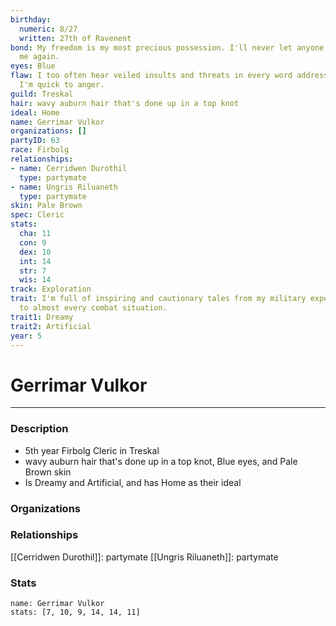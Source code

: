 ```yaml
---
birthday:
  numeric: 8/27
  written: 27th of Ravenent
bond: My freedom is my most precious possession. I'll never let anyone take it from
  me again.
eyes: Blue
flaw: I too often hear veiled insults and threats in every word addressed to me, and
  I'm quick to anger.
guild: Treskal
hair: wavy auburn hair that's done up in a top knot
ideal: Home
name: Gerrimar Vulkor
organizations: []
partyID: 63
race: Firbolg
relationships:
- name: Cerridwen Durothil
  type: partymate
- name: Ungris Riluaneth
  type: partymate
skin: Pale Brown
spec: Cleric
stats:
  cha: 11
  con: 9
  dex: 10
  int: 14
  str: 7
  wis: 14
track: Exploration
trait: I'm full of inspiring and cautionary tales from my military experience relevant
  to almost every combat situation.
trait1: Dreamy
trait2: Artificial
year: 5
---
```

# Gerrimar Vulkor
---
### Description
- 5th year Firbolg Cleric in Treskal
- wavy auburn hair that's done up in a top knot, Blue eyes, and Pale Brown skin
- Is Dreamy and Artificial, and has Home as their ideal

### Organizations
### Relationships
[[Cerridwen Durothil]]: partymate
[[Ungris Riluaneth]]: partymate
### Stats
```statblock
name: Gerrimar Vulkor
stats: [7, 10, 9, 14, 14, 11]
```